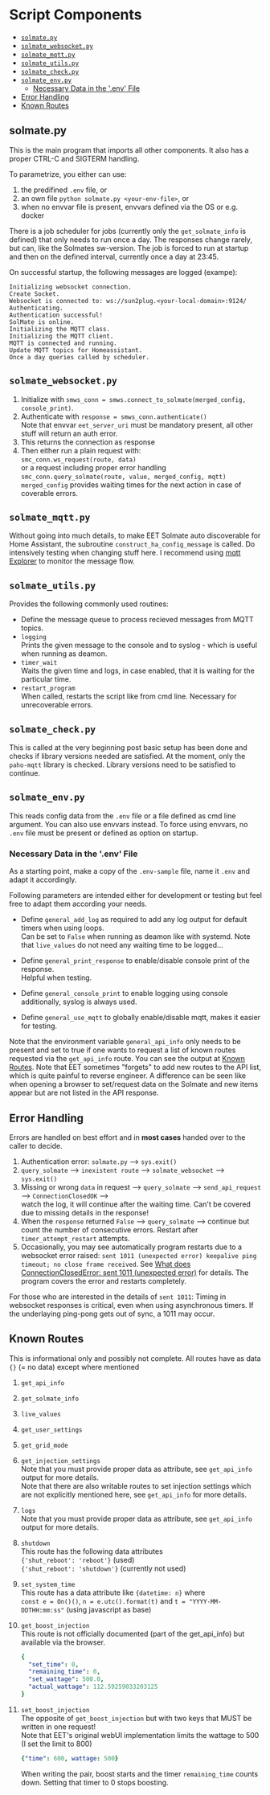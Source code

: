 # Script Components

   * [`solmate.py`](#solmatepy)
   * [`solmate_websocket.py`](#solmate_websocketpy)
   * [`solmate_mqtt.py`](#solmate_mqttpy)
   * [`solmate_utils.py`](#solmate_utilspy)
   * [`solmate_check.py`](#solmate_checkpy)
   * [`solmate_env.py`](#solmate_envpy)
      * [Necessary Data in the '.env' File](#necessary-data-in-the-env-file)
   * [Error Handling](#error-handling)
   * [Known Routes](#known-routes)

## solmate.py

This is the main program that imports all other components. It also has a proper CTRL-C and SIGTERM handling.

To parametrize, you either can use:

1. the predifined `.env` file, or
2. an own file `python solmate.py <your-env-file>`, or
3. when no envvar file is present, envvars defined via the OS or e.g. docker

There is a job scheduler for jobs (currently only the `get_solmate_info` is defined) that only needs
to run once a day. The responses change rarely, but can, like the Solmates sw-version. The job is
forced to run at startup and then on the defined interval, currently once a day at 23:45.

On successful startup, the following messages are logged (exampe):

```
Initializing websocket connection.
Create Socket.
Websocket is connected to: ws://sun2plug.<your-local-domain>:9124/
Authenticating.
Authentication successful!
SolMate is online.
Initializing the MQTT class.
Initializing the MQTT client.
MQTT is connected and running.
Update MQTT topics for Homeassistant.
Once a day queries called by scheduler.
```

## `solmate_websocket.py`

1. Initialize with `smws_conn = smws.connect_to_solmate(merged_config, console_print)`.
2. Authenticate with `response = smws_conn.authenticate()`  
  Note that envvar `eet_server_uri` must be mandatory present, all other stuff will return an auth error. 
3. This returns the connection as response
4. Then either run a plain request with:  
`smc_conn.ws_request(route, data)`  
or a request including proper error handling  
`smc_conn.query_solmate(route, value, merged_config, mqtt)`  
`merged_config` provides waiting times for the next action in case of coverable errors.

## `solmate_mqtt.py`

Without going into much details, to make EET Solmate auto discoverable for Home Assistant, the subroutine `construct_ha_config_message` is called. Do intensively testing when changing stuff here. I recommend using [mqtt Explorer](https://github.com/mmattel/Raspberry-Pi-Setup/tree/main#steps) to monitor the message flow.

## `solmate_utils.py`

Provides the following commonly used routines:

* Define the message queue to process recieved messages from MQTT topics.
* `logging`  
Prints the given message to the console and to syslog - which is useful when running as deamon.
* `timer_wait`  
Waits the given time and logs, in case enabled, that it is waiting for the particular time.
* `restart_program`  
When called, restarts the script like from cmd line. Necessary for unrecoverable errors.

## `solmate_check.py`

This is called at the very beginning post basic setup has been done and checks if library versions needed
are satisfied. At the moment, only the `paho-mqtt` library is checked. Library versions need to be satisfied
to continue. 

## `solmate_env.py`

This reads config data from the `.env` file or a file defined as cmd line argument.
You can also use envvars instead. To force using envvars, no `.env` file must be present or defined
as option on startup.

### Necessary Data in the '.env' File

As a starting point, make a copy of the `.env-sample` file, name it `.env` and adapt it accordingly.

Following parameters are intended either for development or testing but feel free to adapt them according your needs.

* Define `general_add_log` as required to add any log output for default timers when using loops.  
  Can be set to `False` when running as deamon like with systemd. Note that `live_values` do not need any waiting time to be logged...

* Define `general_print_response` to enable/disable console print of the response.  
  Helpful when testing.

* Define `general_console_print` to enable logging using console additionally, syslog is always used.

* Define `general_use_mqtt` to globally enable/disable mqtt, makes it easier for testing.

Note that the environment variable `general_api_info` only needs to be present and set to true if one wants to request a list of known routes requested via the `get_api_info` route. You can see the output at [Known Routes](#known-routes). Note that EET sometimes "forgets" to add new routes to the API list, which is quite painful to reverse engineer. A difference can be seen like when opening a browser to set/request data on the Solmate and new items appear but are not listed in the API response. 

## Error Handling

Errors are handled on best effort and in **most cases** handed over to the caller to decide.

1. Authentication error: `solmate.py` --> `sys.exit()`
2. `query_solmate` --> `inexistent route` --> `solmate_websocket` --> `sys.exit()`
3. Missing or wrong `data` in request --> `query_solmate` --> `send_api_request` --> `ConnectionClosedOK` -->  
watch the log, it will continue after the waiting time. Can't be covered due to missing details in the response!
4. When the `response` returned `False` --> `query_solmate` --> continue but count the number of consecutive errors. Restart after `timer_attempt_restart` attempts.
5. Occasionally, you may see automatically program restarts due to a websocket error raised:
`sent 1011 (unexpected error) keepalive ping timeout; no close frame received`. See [What does ConnectionClosedError: sent 1011 (unexpected error)](https://websockets.readthedocs.io/en/stable/faq/common.html#what-does-connectionclosederror-sent-1011-unexpected-error-keepalive-ping-timeout-no-close-frame-received-mean) for details. The program covers the error and restarts completely.

For those who are interested in the details of `sent 1011`: Timing in websocket responses is critical,
even when using asynchronous timers. If the underlaying ping-pong gets out of sync, a 1011 may occur.

## Known Routes

This is informational only and possibly not complete. All routes have as data `{}` (= no data) except where mentioned

1. `get_api_info`
2. `get_solmate_info`
3. `live_values`
4. `get_user_settings`
5. `get_grid_mode`
6. `get_injection_settings`\
  Note that you must provide proper data as attribute, see `get_api_info` output for more details.\
  Note that there are also writable routes to set injection settings which are not explicitly mentioned here, see `get_api_info` for more details.

7. `logs`\
  Note that you must provide proper data as attribute, see `get_api_info` output for more details.
9. `shutdown`  
  This route has the following data attributes\
  `{'shut_reboot': 'reboot'}`  (used)\
  `{'shut_reboot': 'shutdown'}` (currently not used)
10. `set_system_time`  
  This route has a data attribute like `{datetime: n}` where  
  `const e = On()()`, `n = e.utc().format(t)` and `t = "YYYY-MM-DDTHH:mm:ss"` (using javascript as base)
11. `get_boost_injection`\
  This route is not officially documented (part of the get_api_info) but available via the browser.
    ```yaml
    {
      "set_time": 0,
      "remaining_time": 0,
      "set_wattage": 500.0,
      "actual_wattage": 112.59259033203125
    }
    ```
12. `set_boost_injection`\
  The opposite of `get_boost_injection` but with two keys that MUST be written in one request!\
  Note that EET's original webUI implementation limits the wattage to 500 (I set the limit to 800)
    ```yaml
    {"time": 600, wattage: 500}
    ```
    When writing the pair, boost starts and the timer `remaining_time` counts down. Setting that timer to 0 stops boosting.
